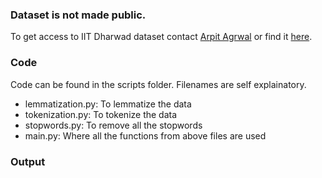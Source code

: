 ### Dataset is not made public. 

To get access to IIT Dharwad dataset contact 
[Arpit Agrwal](https://github.com/agrawalarpit14) or 
find it [here](https://github.com/agrawalarpit14/lda-private).

### Code

Code can be found in the scripts folder. Filenames are self explainatory.
- lemmatization.py: To lemmatize the data
- tokenization.py: To tokenize the data
- stopwords.py: To remove all the stopwords
- main.py: Where all the functions from above files are used

### Output

